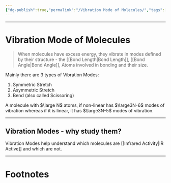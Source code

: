 ```yaml
---
{"dg-publish":true,"permalink":"/Vibration Mode of Molecules/","tags":["Physics","Academics"]}
---
```



---
# Vibration Mode of Molecules
> When molecules have excess energy, they vibrate in modes defined by their structure - the [[Bond Length\|Bond Length]], [[Bond Angle\|Bond Angle]], Atoms involved in bonding and their size.

Mainly there are 3 types of Vibration Modes:
1. Symmetric Stretch
2. Asymmetric Stretch
3. Bend (also called Scissoring)

A molecule with $\large N$ atoms, if non-linear has $\large3N-6$ modes of vibration whereas if it is linear, it has $\large3N-5$ modes of vibration.

---
## Vibration Modes - why study them?
Vibration Modes help understand which molecules are [[Infrared Activity\|IR Active]] and which are not. 

---
# Footnotes